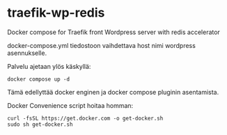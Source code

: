 # traefik-wp-redis
Docker compose for Traefik front Wordpress server with redis accelerator

docker-compose.yml tiedostoon vaihdettava host nimi wordpress asennukselle.

Palvelu ajetaan ylös käskyllä:
```
docker compose up -d
```
Tämä edellyttää docker enginen ja docker compose pluginin asentamista. 

Docker Convenience script hoitaa homman:
```
curl -fsSL https://get.docker.com -o get-docker.sh
sudo sh get-docker.sh
```
